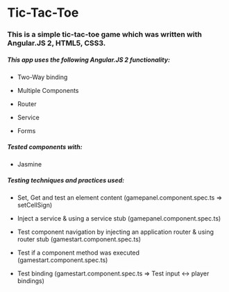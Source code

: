 # Tic-Tac-Toe

### This is a simple tic-tac-toe game which was written with Angular.JS 2, HTML5, CSS3.
      
##### This app uses the following Angular.JS 2 functionality:


* Two-Way binding
        
* Multiple Components
        
* Router
        
* Service
        
* Forms


##### Tested components with:


* Jasmine

##### Testing techniques and practices used:

* Set, Get and test an element content (gamepanel.component.spec.ts => setCellSign)

* Inject a service & using a service stub (gamepanel.component.spec.ts)

* Test component navigation by injecting an application router & using router stub (gamestart.component.spec.ts)

* Test if a component method was executed (gamestart.component.spec.ts)

* Test binding (gamestart.component.spec.ts => Test input <-> player bindings)
